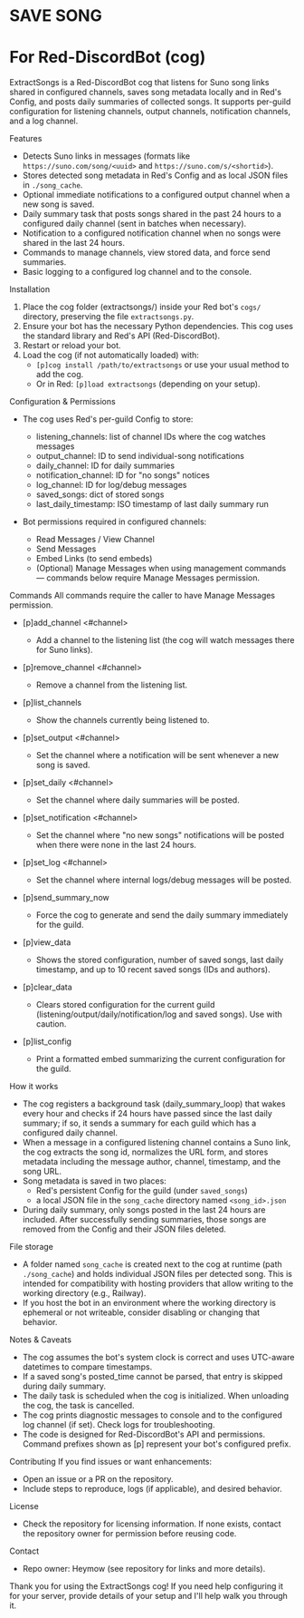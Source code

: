 # SAVE SONG
# For Red-DiscordBot (cog)

ExtractSongs is a Red-DiscordBot cog that listens for Suno song links shared in configured channels, saves song metadata locally and in Red's Config, and posts daily summaries of collected songs. It supports per-guild configuration for listening channels, output channels, notification channels, and a log channel.

Features
- Detects Suno links in messages (formats like `https://suno.com/song/<uuid>` and `https://suno.com/s/<shortid>`).
- Stores detected song metadata in Red's Config and as local JSON files in `./song_cache`.
- Optional immediate notifications to a configured output channel when a new song is saved.
- Daily summary task that posts songs shared in the past 24 hours to a configured daily channel (sent in batches when necessary).
- Notification to a configured notification channel when no songs were shared in the last 24 hours.
- Commands to manage channels, view stored data, and force send summaries.
- Basic logging to a configured log channel and to the console.

Installation
1. Place the cog folder (extractsongs/) inside your Red bot's `cogs/` directory, preserving the file `extractsongs.py`.
2. Ensure your bot has the necessary Python dependencies. This cog uses the standard library and Red's API (Red-DiscordBot).
3. Restart or reload your bot.
4. Load the cog (if not automatically loaded) with:
   - `[p]cog install /path/to/extractsongs` or use your usual method to add the cog.
   - Or in Red: `[p]load extractsongs` (depending on your setup).

Configuration & Permissions
- The cog uses Red's per-guild Config to store:
  - listening_channels: list of channel IDs where the cog watches messages
  - output_channel: ID to send individual-song notifications
  - daily_channel: ID for daily summaries
  - notification_channel: ID for "no songs" notices
  - log_channel: ID for log/debug messages
  - saved_songs: dict of stored songs
  - last_daily_timestamp: ISO timestamp of last daily summary run

- Bot permissions required in configured channels:
  - Read Messages / View Channel
  - Send Messages
  - Embed Links (to send embeds)
  - (Optional) Manage Messages when using management commands — commands below require Manage Messages permission.

Commands
All commands require the caller to have Manage Messages permission.

- [p]add_channel <#channel>
  - Add a channel to the listening list (the cog will watch messages there for Suno links).

- [p]remove_channel <#channel>
  - Remove a channel from the listening list.

- [p]list_channels
  - Show the channels currently being listened to.

- [p]set_output <#channel>
  - Set the channel where a notification will be sent whenever a new song is saved.

- [p]set_daily <#channel>
  - Set the channel where daily summaries will be posted.

- [p]set_notification <#channel>
  - Set the channel where "no new songs" notifications will be posted when there were none in the last 24 hours.

- [p]set_log <#channel>
  - Set the channel where internal logs/debug messages will be posted.

- [p]send_summary_now
  - Force the cog to generate and send the daily summary immediately for the guild.

- [p]view_data
  - Shows the stored configuration, number of saved songs, last daily timestamp, and up to 10 recent saved songs (IDs and authors).

- [p]clear_data
  - Clears stored configuration for the current guild (listening/output/daily/notification/log and saved songs). Use with caution.

- [p]list_config
  - Print a formatted embed summarizing the current configuration for the guild.

How it works
- The cog registers a background task (daily_summary_loop) that wakes every hour and checks if 24 hours have passed since the last daily summary; if so, it sends a summary for each guild which has a configured daily channel.
- When a message in a configured listening channel contains a Suno link, the cog extracts the song id, normalizes the URL form, and stores metadata including the message author, channel, timestamp, and the song URL.
- Song metadata is saved in two places:
  - Red's persistent Config for the guild (under `saved_songs`)
  - a local JSON file in the `song_cache` directory named `<song_id>.json`
- During daily summary, only songs posted in the last 24 hours are included. After successfully sending summaries, those songs are removed from the Config and their JSON files deleted.

File storage
- A folder named `song_cache` is created next to the cog at runtime (path `./song_cache`) and holds individual JSON files per detected song. This is intended for compatibility with hosting providers that allow writing to the working directory (e.g., Railway).
- If you host the bot in an environment where the working directory is ephemeral or not writeable, consider disabling or changing that behavior.

Notes & Caveats
- The cog assumes the bot's system clock is correct and uses UTC-aware datetimes to compare timestamps.
- If a saved song's posted_time cannot be parsed, that entry is skipped during daily summary.
- The daily task is scheduled when the cog is initialized. When unloading the cog, the task is cancelled.
- The cog prints diagnostic messages to console and to the configured log channel (if set). Check logs for troubleshooting.
- The code is designed for Red-DiscordBot's API and permissions. Command prefixes shown as [p] represent your bot's configured prefix.

Contributing
If you find issues or want enhancements:
- Open an issue or a PR on the repository.
- Include steps to reproduce, logs (if applicable), and desired behavior.

License
- Check the repository for licensing information. If none exists, contact the repository owner for permission before reusing code.

Contact
- Repo owner: Heymow (see repository for links and more details).

Thank you for using the ExtractSongs cog! If you need help configuring it for your server, provide details of your setup and I'll help walk you through it.
